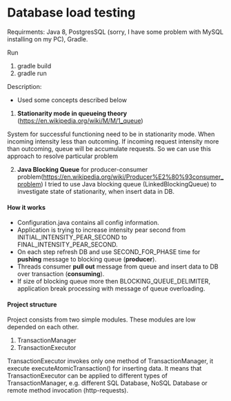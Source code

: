 # Database load testing

Requirments:
Java 8,
PostgresSQL (sorry, I have some problem with MySQL installing on my PC),
Gradle.

Run
1. gradle build 
2. gradle run

Description:
 - Used some concepts described below

1. <b>Stationarity mode in queueing theory</b> (https://en.wikipedia.org/wiki/M/M/1_queue)

System for successful functioning need to be in stationarity mode. When incoming intensity less than 
outcoming.
If incoming request intensity more than outcoming, queue will be accumulate requests. 
So we can use this approach to resolve particular problem

2. <b>Java Blocking Queue</b> for producer-consumer problem(https://en.wikipedia.org/wiki/Producer%E2%80%93consumer_problem)
I tried to use Java blocking queue (LinkedBlockingQueue) to investigate state of stationarity, when insert data in DB.

#### How it works

 - Configuration.java contains all config information.
 - Application is trying to increase intensity pear second from INITIAL_INTENSITY_PEAR_SECOND to FINAL_INTENSITY_PEAR_SECOND.
 - On each step refresh DB and use SECOND_FOR_PHASE time for <b>pushing</b> message to blocking queue (<b>producer</b>).
 - Threads consumer <b>pull out</b> message from queue and insert data to DB over transaction (<b>consuming</b>).
 - If size of blocking queue more then BLOCKING_QUEUE_DELIMITER, application break processing with message of queue overloading.  
 
 #### Project structure 
 Project consists from two simple modules. These modules are low depended on each other.
 1. TransactionManager
 2. TransactionExecutor
 
 TransactionExecutor invokes only one method of TransactionManager, it execute executeAtomicTransaction() for inserting data. It means that TransactionExecutor can be applied to different types of TransactionManager, e.g. different SQL Database, NoSQL Database or remote method invocation (http-requests).

